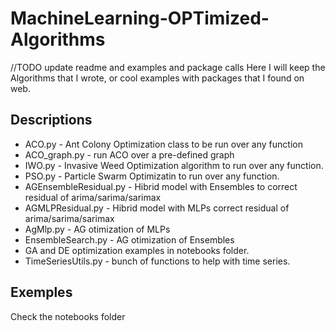# MachineLearning-OPTimized-Algorithms
//TODO update readme and examples and package calls
Here I will keep the Algorithms that I wrote, or cool examples with packages that I found on web.

## Descriptions

* ACO.py - Ant Colony Optimization class to be run over any function
* ACO_graph.py - run ACO over a pre-defined graph
* IWO.py - Invasive Weed Optimization algorithm to run over any function.
* PSO.py - Particle Swarm Optimizatin to run over any function.
* AGEnsembleResidual.py - Hibrid model with Ensembles to correct residual of arima/sarima/sarimax
* AGMLPResidual.py - Hibrid model with MLPs correct residual of arima/sarima/sarimax
* AgMlp.py - AG otimization of MLPs
* EnsembleSearch.py - AG otimization of Ensembles
* GA and DE optimization examples in notebooks folder.
* TimeSeriesUtils.py - bunch of functions to help with time series.

## Exemples

Check the notebooks folder
